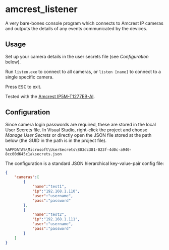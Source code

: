 # amcrest_listener

A very bare-bones console program which connects to Amcrest IP cameras and outputs the details of any events communicated by the devices.

## Usage
Set up your camera details in the user secrets file (see _Configuration_ below).

Run `listen.exe` to connect to all cameras, or `listen [name]` to connect to a single specific camera.

Press <kbd>ESC</kbd> to exit.

Tested with the [Amcrest IP5M-T1277EB-AI](https://amcrest.com/5mp-poe-camera-turret-ai-ip5m-t1277eb-ai.html).

## Configuration
Since camera login passwords are required, these are stored in the local User Secrets file. In Visual Studio, right-click the project and choose _Manage User Secrets_ or directly open the JSON file stored at the path below (the GUID in the path is in the project file).

`%APPDATA%\Microsoft\UserSecrets\803dc381-023f-4d0c-a940-8cc00d645c1a\secrets.json`

The configuration is a standard JSON hierarchical key-value-pair config file:

```json
{
	"cameras":[
		{
			"name":"test1",
			"ip":"192.168.1.110",
			"user":"username",
			"pass":"password"
		},
		{
			"name":"test2",
			"ip":"192.168.1.111",
			"user":"username",
			"pass":"password"
		}
	]
}
```

